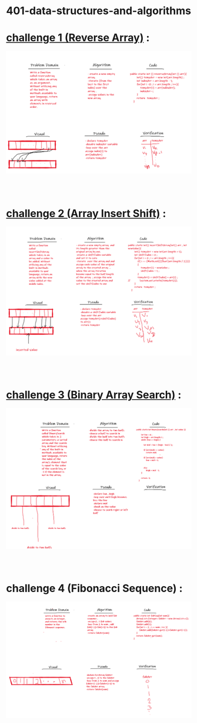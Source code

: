 # 401-data-structures-and-algorithms

# [challenge 1 (Reverse Array)](https://github.com/Qusay114/401-data-structures-and-algorithms/blob/main/ArrayReverse-Challenge/src/ArrayReverse.java) :

![Whiteboard](ArrayReverse-Challenge/src/reverseArray.png)

<br>
<br>

# [challenge 2 (Array Insert Shift)](https://github.com/Qusay114/401-data-structures-and-algorithms/blob/main/ArrayInsertShift-challenge/src/ArrayInsertShift.java) :

![Whiteboard](ArrayInsertShift-challenge/src/shiftInsertedArrayWhiteBoard.png)

<br>
<br>

# [challenge 3 (Binary Array Search)](https://github.com/Qusay114/401-data-structures-and-algorithms/blob/main/ArrayBinarySearch-Challenge/src/ArrayBinarySearch.java) :

![Whiteboard](ArrayBinarySearch-Challenge/src/binarySearch.png)


<br>
<br>

# challenge 4 (Fibonacci Sequence) :

![Whiteboard](challenges/interviewQuestionFabSeq.png)
